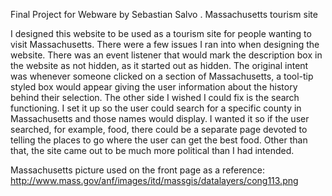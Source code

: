 Final Project for Webware by Sebastian Salvo
. Massachusetts tourism site

 I designed this website to be used as a tourism site for people wanting to visit Massachusetts. 
 There were a few issues I ran into when designing the website. There was an event listener that 
 would mark the description box in the website as not hidden, as it started out as hidden. The 
 original intent was whenever someone clicked on a section of Massachusetts, a tool-tip styled 
 box would appear giving the user information about the history behind their selection. The other 
 side I wished I could fix is the search functioning. I set it up so the user could search for a 
 specific county in Massachusetts and those names would display. I wanted it so if the user 
 searched, for example, food, there could be a separate page devoted to telling the places to go
 where the user can get the best food. Other than that, the site came out to be much more 
 political than I had intended. 

Massachusetts picture used on the front page as a reference:
http://www.mass.gov/anf/images/itd/massgis/datalayers/cong113.png
